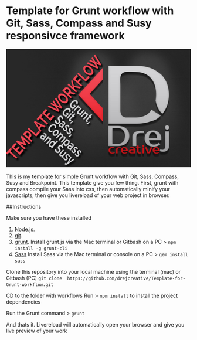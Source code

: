 # Template for Grunt workflow with Git, Sass, Compass and Susy responsivce framework

![Template for Grunt workflow with Git, Sass, Compass and Susy responsivce framework](img.jpg)

This is my template for simple Grunt workflow with Git, Sass, Compass, Susy and Breakpoint. This template give you few thing. First, grunt with compass compile your Sass into css, then automatically minify your javascripts, then give you livereload of your web project in browser.

##Instructions

Make sure you have these installed

1. [Node.js](hwww.nodejs.org).
2. [git](www.git-scm.com).
3. [grunt](www.gruntjs.com). Install grunt.js via the Mac terminal or Gitbash on a PC > `npm install -g grunt-cli`
4. [Sass](http://sass-lang.com/) Install Sass via the Mac terminal or console on a PC > `gem install sass`

Clone this repository into your local machine using the terminal (mac) or Gitbash (PC)
`git clone  https://github.com/drejcreative/Template-for-Grunt-workflow.git`

CD to the folder with workflows
Run > `npm install` to install the project dependencies

Run the Grunt command > `grunt`

And thats it. Livereload will automatically open your browser and give you live preview of your work
